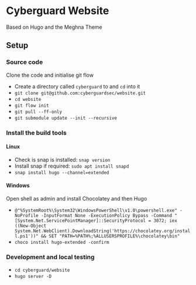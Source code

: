 # Cyberguard Website
Based on Hugo and the Meghna Theme

## Setup

### Source code
Clone the code and initialise git flow
* Create a directory called `cyberguard` to and `cd` into it
* `git clone git@github.com:cyberguardsec/website.git`
* `cd website`
* `git flow init`
* `git pull --ff-only`
* `git submodule update --init --recursive`

### Install the build tools
#### Linux
* Check is snap is installed: `snap version`
* Install snap if required: `sudo apt install snapd`
* `snap install hugo --channel=extended`
#### Windows
Open shell as admin and install Chocolatey and then Hugo
* `@"%SystemRoot%\System32\WindowsPowerShell\v1.0\powershell.exe" -NoProfile -InputFormat None -ExecutionPolicy Bypass -Command "[System.Net.ServicePointManager]::SecurityProtocol = 3072; iex ((New-Object System.Net.WebClient).DownloadString('https://chocolatey.org/install.ps1'))" && SET "PATH=%PATH%;%ALLUSERSPROFILE%\chocolatey\bin"`
* `choco install hugo-extended -confirm`

### Development and local testing
* `cd cyberguard/website`
* `hugo server -D`
